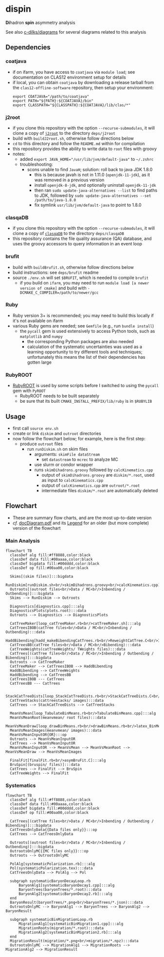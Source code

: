 # dispin
**Di**hadron **spin** asymmetry analysis

See also [c-dilks/diagrams](https://github.com/c-dilks/diagrams) for several diagrams related
to this analysis

## Dependencies

### coatjava
- if on ifarm, you have access to `coatjava` via `module load`; see
  documentation on CLAS12 environment setup for details
- if local, you can obtain `coatjava` by downloading a release tarball from the
  `clas12-offline-software` repository, then setup your environment:
  ```
  export COATJAVA="/path/to/coatjava"
  export PATH="${PATH}:${COATJAVA}/bin"
  export CLASSPATH="${CLASSPATH}:${COATJAVA}/lib/clas/*"
  ```

### j2root
- if you clone this repository with the option `--recurse-submodules`, it will
  clone a copy of [`j2root`](https://github.com/drewkenjo/j2root) to the
  directory `deps/j2root`
- build with `buildJ2root.sh`, otherwise follow directions below
- `cd` to this directory and follow the `README.md` within for compilation
- this repository provides the ability to write data to `root` files with
  groovy
- notes:
  - added `export JAVA_HOME="/usr/lib/jvm/default-java"` to `~/.zshrc`
  - troubleshooting:
    - scons unable to find `JavaH`; solution: roll back to java JDK 1.8.0
      - this is because javah is not in 1.11.0 (`openjdk-11-jdk`), as it was
        removed in a previous version
      - install `openjdk-8-jdk`, and optionally uninstall `openjdk-11-jdk`
      - then ran `sudo update-java-alternatives --list` to find paths to JDK,
        followed by `sudo update-java-alternatives --set /path/to/java-1.8.0`
      - fix symlink `usr/lib/jvm/default-java` to point to 1.8.0

### clasqaDB
- if you clone this repository with the option `--recurse-submodules`, it will
  clone a copy of [`clasqaDB`](https://github.com/JeffersonLab/clasqaDB) to the
  directory `deps/clasqaDB`
- this repository contains the file quality assurance (QA) database, and
  uses the groovy accessors to query information in an event loop

### brufit
- build with `buildBrufit.sh`, otherwise follow directions below
- build instructions: see `deps/brufit` readme
- source `./env.sh` will set `$BRUFIT`, which is needed to compile `brufit`
  - if you build on `ifarm`, you may need to run
    `module load [a newer version of cmake]` and build with
    `-DCMAKE_C_COMPILER=/path/to/newer/gcc`

### Ruby
- Ruby version 3+ is recommended; you may need to build this locally if it's
  not available on ifarm
- various Ruby gems are needed; see `Gemfile` (e.g., run `bundle install`)
  - the `pycall` gem is used extensively to access Python tools, such as
    `matplotlib` and `numpy`
    - the corresponding Python packages are also needed
    - calculation of the systematic uncertainties was used as a learning opportunity
      to try different tools and techniques; unfortunately this means the list
      of their dependencies has gotten large

### RubyROOT
- [RubyROOT](https://github.com/odakahirokazu/RubyROOT) is used by some scripts
  before I switched to using the `pycall` gem with `PyROOT`
  - RubyROOT needs to be built separately
  - be sure that its built `CMAKE_INSTALL_PREFIX/lib/ruby` is in `$RUBYLIB`

## Usage
- first call `source env.sh`
- create or link `diskim` and `outroot` directories
- now follow the flowchart below; for example, here is the first step:
  - produce `outroot` files
    - run `runDiskim.sh` on skim files
      - arguments: `skimFile dataStream`
        - set `datastream` to `mcrec` to analyze MC
      - use slurm or condor wrapper
      - runs `skimDihadrons.groovy` followed by `calcKinematics.cpp`
        - output of `skimDihadrons.groovy` are `diskim/*.root`, used as 
          input to `calcKinematics.cpp`
        - output of `calcKinematics.cpp` are `outroot/*.root`
        - intermediate files `diskim/*.root` are automatically deleted

## Flowchart

- These are summary flow charts, and are the most up-to-date version
- _cf._ [docDiagram.pdf](doc/docDiagram.pdf) and its [Legend](doc/README.md)
  for an older (but more complete) version of the flowchart

### Main Analysis

```mermaid
flowchart TB
  classDef alg fill:#ff8888,color:black
  classDef data fill:#00aaaa,color:black
  classDef bigdata fill:#00dddd,color:black
  classDef op fill:#00aa00,color:black

  Skims[(skim files)]:::bigdata
  RunDiskim[runDiskim.sh<br/>skimDihadrons.groovy<br/>calcKinematics.cpp]:::alg
  Outroots[(outroot files<br/>Data / MC<br/>Inbending / Outbending)]:::bigdata
  Skims --> RunDiskim --> Outroots

  Diagnostics[diagnostics.cpp]:::alg
  DiagnosticsPlots(plots.root):::data
  Outroots --> Diagnostics --> DiagnosticsPlots

  CatTreeMaker[loop_catTreeMaker.rb<br/>catTreeMaker.sh]:::alg
  CatTreesIBOB(catTree files<br/>Data / MC<br/>Inbending / Outbending):::data
  HaddBibending[hadd_makeBibendingCatTrees.rb<br/>ReweightCatTree.C<br/>IndexCatTree.C<br/>StripTweights.C]:::alg
  CatTreesBB(catTree files<br/>Data / MC<br/>Bibending):::data
  CatTreeWeights(catTreeWeights/ TWeights files):::data
  CatTrees[(catTree files<br/>Data / MC<br/>Inbending / Outbending / Bibending)]:::bigdata
  Outroots --> CatTreeMaker
  CatTreeMaker --> CatTreesIBOB --> HaddBibending
  HaddBibending --> CatTreeWeights
  HaddBibending --> CatTreesBB
  CatTreesIBOB --- CatTrees
  CatTreesBB --- CatTrees

  StackCatTreeDists[loop_StackCatTreeDists.rb<br/>StackCatTreeDists.C<br/>latex_StackCatTreeDists.rb]:::alg
  CatTreeStacks(cattreestacks/ images):::data
  CatTrees --> StackCatTreeDists --> CatTreeStacks

  MeanVsMean[loop_TabulateBinMeans.rb<br/>TabulateBinMeans.cpp]:::alg
  MeanVsMeanRoot(meanvmean/ root files):::data
  MeanVsMeanDraw[loop_drawBinMeans.rb<br/>drawBinMeans.rb<br/>latex_BinMeans.rb]:::alg
  MeanVsMeanImages(meanvmean/ images):::data
  MeanVsMeanInputOR{OR}:::op
  Outroots --> MeanVsMeanInputOR
  CatTrees --> MeanVsMeanInputOR
  MeanVsMeanInputOR --> MeanVsMean --> MeanVsMeanRoot --> MeanVsMeanDraw --> MeanVsMeanImages

  FinalFit[finalFit.rb<br/>asymBruFit.C]:::alg
  BruSpin[(bruspin/ files)]:::data
  CatTrees --> FinalFit --> BruSpin
  CatTreeWeights --> FinalFit

```

### Systematics
```mermaid
flowchart TB
  classDef alg fill:#ff8888,color:black
  classDef data fill:#00aaaa,color:black
  classDef bigdata fill:#00dddd,color:black
  classDef op fill:#00aa00,color:black

  CatTrees[(catTree files<br/>Data / MC<br/>Inbending / Outbending / Bibending)]:::bigdata
  CatTreesOnlyData{{Data files only}}:::op
  CatTrees --> CatTreesOnlyData

  Outroots[(outroot files<br/>Data / MC<br/>Inbending / Outbending)]:::bigdata
  OutrootsOnlyMC{{MC files only}}:::op
  Outroots --> OutrootsOnlyMC

  PolAlg[systematicPolarization.rb]:::alg
  Pol(systematicPolarization.tex):::data
  CatTreesOnlyData --> PolAlg --> Pol

  subgraph systematicBaryonDecayLoop.rb
      BaryonAlg1[systematicBaryonDecay1.cpp]:::alg
      BaryonTrees(baryonTrees/*.root):::data
      BaryonAlg2[systematicBaryonDecay2.rb]:::alg
  end
  BaryonResult(baryonTrees/*.png<br/>baryonTrees/*.json):::data
  OutrootsOnlyMC --> BaryonAlg1 --> BaryonTrees --> BaryonAlg2 --> BaryonResult

  subgraph systematicBinMigrationLoop.rb
      MigrationAlg1[systematicBinMigration1.cpp]:::alg
      MigrationRoots(migration/*.root):::data
      MigrationAlg2[systematicBinMigration2.rb]:::alg
  end
  MigrationResult(migration/*.png<br/>migration/*.npz):::data
  OutrootsOnlyMC --> MigrationAlg1 --> MigrationRoots --> MigrationAlg2 --> MigrationResult
```

